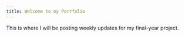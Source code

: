 ```yaml
---
title: Welcome to my Portfolio
---
```


This is where I will be posting weekly updates for my final-year project.
